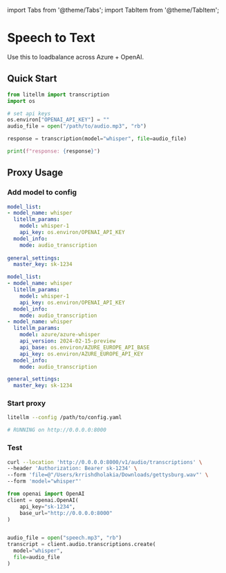 import Tabs from '@theme/Tabs';
import TabItem from '@theme/TabItem';

# Speech to Text

Use this to loadbalance across Azure + OpenAI. 

## Quick Start

```python
from litellm import transcription
import os 

# set api keys 
os.environ["OPENAI_API_KEY"] = ""
audio_file = open("/path/to/audio.mp3", "rb")

response = transcription(model="whisper", file=audio_file)

print(f"response: {response}")
```

## Proxy Usage

### Add model to config 


<Tabs>
<TabItem value="openai" label="OpenAI">

```yaml
model_list:
- model_name: whisper
  litellm_params:
    model: whisper-1
    api_key: os.environ/OPENAI_API_KEY
  model_info:
    mode: audio_transcription
    
general_settings:
  master_key: sk-1234
```
</TabItem>
<TabItem value="openai+azure" label="OpenAI + Azure">

```yaml
model_list:
- model_name: whisper
  litellm_params:
    model: whisper-1
    api_key: os.environ/OPENAI_API_KEY
  model_info:
    mode: audio_transcription
- model_name: whisper
  litellm_params:
    model: azure/azure-whisper
    api_version: 2024-02-15-preview
    api_base: os.environ/AZURE_EUROPE_API_BASE
    api_key: os.environ/AZURE_EUROPE_API_KEY
  model_info:
    mode: audio_transcription

general_settings:
  master_key: sk-1234
```

</TabItem>
</Tabs>

### Start proxy 

```bash
litellm --config /path/to/config.yaml 

# RUNNING on http://0.0.0.0:8000
```

### Test 

<Tabs>
<TabItem value="curl" label="Curl">

```bash
curl --location 'http://0.0.0.0:8000/v1/audio/transcriptions' \
--header 'Authorization: Bearer sk-1234' \
--form 'file=@"/Users/krrishdholakia/Downloads/gettysburg.wav"' \
--form 'model="whisper"'
```

</TabItem>
<TabItem value="openai" label="OpenAI">

```python
from openai import OpenAI
client = openai.OpenAI(
    api_key="sk-1234",
    base_url="http://0.0.0.0:8000"
)


audio_file = open("speech.mp3", "rb")
transcript = client.audio.transcriptions.create(
  model="whisper",
  file=audio_file
)
```
</TabItem>
</Tabs>